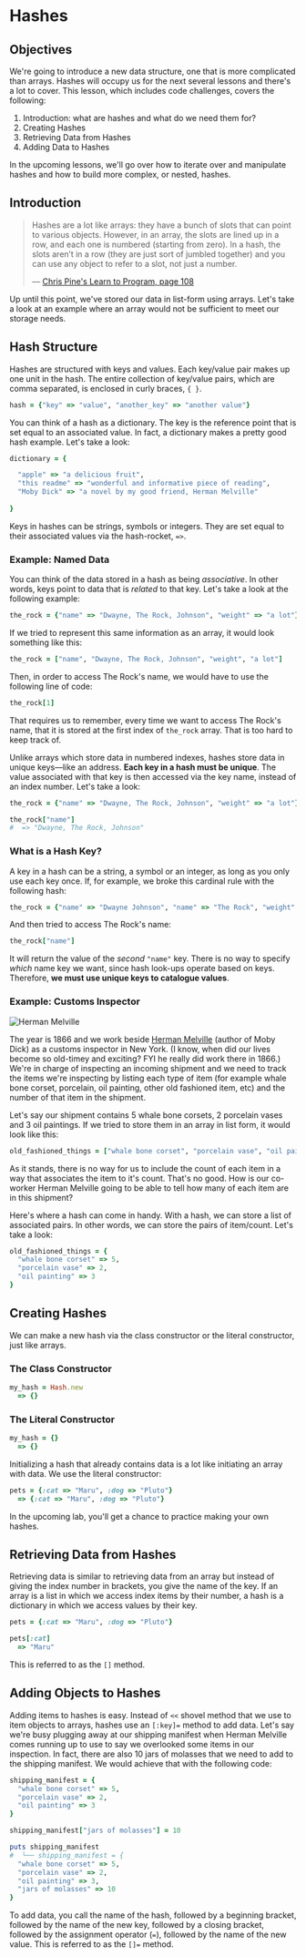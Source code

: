 # Hashes

## Objectives

We're going to introduce a new data structure, one that is more complicated than arrays. Hashes will occupy us for the next several lessons and there's a lot to cover. This lesson, which includes code challenges, covers the following:

1. Introduction: what are hashes and what do we need them for?
2. Creating Hashes
3. Retrieving Data from Hashes
4. Adding Data to Hashes

In the upcoming lessons, we'll go over how to iterate over and manipulate hashes and how to build more complex, or nested, hashes. 

## Introduction
> Hashes are a lot like arrays: they have a bunch of slots that can point to various objects. However, in an array, the slots are lined up in a row, and each one is numbered (starting from zero). In a hash, the slots aren’t in a row (they are just sort of jumbled together) and you can use any object to refer to a slot, not just a number. 
> 
> –– [Chris Pine's Learn to Program, page 108](http://books.flatironschool.com/books/43?page=108)


Up until this point, we've stored our data in list-form using arrays. Let's take a look at an example where an array would not be sufficient to meet our storage needs.

## Hash Structure

Hashes are structured with keys and values. Each key/value pair makes up one unit in the hash. The entire collection of key/value pairs, which are comma separated, is enclosed in curly braces, `{ }`. 

```ruby
hash = {"key" => "value", "another_key" => "another value"}
```

You can think of a hash as a dictionary. The key is the reference point that is set equal to an associated value. In fact, a dictionary makes a pretty good hash example. Let's take a look: 

```ruby
dictionary = {

  "apple" => "a delicious fruit", 
  "this readme" => "wonderful and informative piece of reading", 
  "Moby Dick" => "a novel by my good friend, Herman Melville"
  
}
```
Keys in hashes can be strings, symbols or integers. They are set equal to their associated values via the hash-rocket, `=>`.  

### Example: Named Data

You can think of the data stored in a hash as being *associative*. In other words, keys point to data that is *related* to that key. Let's take a look at the following example: 

```ruby
the_rock = {"name" => "Dwayne, The Rock, Johnson", "weight" => "a lot"}
```

If we tried to represent this same information as an array, it would look something like this: 

```ruby
the_rock = ["name", "Dwayne, The Rock, Johnson", "weight", "a lot"]
```

Then, in order to access The Rock's name, we would have to use the following line of code: 

```ruby
the_rock[1]
```

That requires us to remember, every time we want to access The Rock's name, that it is stored at the first index of `the_rock` array. That is too hard to keep track of. 

Unlike arrays which store data in numbered indexes, hashes store data in unique keys––like an address. **Each key in a hash must be unique**. The value associated with that key is then accessed via the key name, instead of an index number. Let's take a look: 

```ruby
the_rock = {"name" => "Dwayne, The Rock, Johnson", "weight" => "a lot"}

the_rock["name"]
#  => "Dwayne, The Rock, Johnson"
```

### What is a Hash Key?

A key in a hash can be a string, a symbol or an integer, as long as you only use each key once. If, for example, we broke this cardinal rule with the following hash: 


```ruby
the_rock = {"name" => "Dwayne Johnson", "name" => "The Rock", "weight" => "a lot"}
```

And then tried to access The Rock's name: 

```ruby
the_rock["name"]
```

It will return the value of the *second* `"name"` key. There is no way to specify *which* name key we want, since hash look-ups operate based on keys. Therefore, **we must use unique keys to catalogue values**. 


### Example: Customs Inspector

![Herman Melville](http://flatiron-labs.s3.amazonaws.com/160px-Herman_Melville.jpg)

The year is 1866 and we work beside [Herman Melville](https://en.wikipedia.org/wiki/Herman_Melville) (author of Moby Dick) as a customs inspector in New York. (I know, when did our lives become so old-timey and exciting? FYI he really did work there in 1866.) We're in charge of inspecting an incoming shipment and we need to track the items we're inspecting by listing each type of item (for example whale bone corset, porcelain, oil painting, other old fashioned item, etc) and the number of that item in the shipment. 

Let's say our shipment contains 5 whale bone corsets, 2 porcelain vases and 3 oil paintings. If we tried to store them in an array in list form, it would look like this: 

```ruby
old_fashioned_things = ["whale bone corset", "porcelain vase", "oil painting"
```
As it stands, there is no way for us to include the count of each item in a way that associates the item to it's count. That's no good. How is our co-worker Herman Melville going to be able to tell how many of each item are in this shipment? 

Here's where a hash can come in handy. With a hash, we can store a list of associated pairs. In other words, we can store the pairs of item/count. Let's take a look: 

```ruby
old_fashioned_things = {
  "whale bone corset" => 5, 
  "porcelain vase" => 2, 
  "oil painting" => 3
}
``` 

## Creating Hashes

We can make a new hash via the class constructor or the literal constructor, just like arrays. 

### The Class Constructor

```ruby
my_hash = Hash.new
  => {}  
```

### The Literal Constructor

```ruby
my_hash = {}
  => {}
```

Initializing a hash that already contains data is a lot like initiating an array with data. We use the literal constructor:

```ruby
pets = {:cat => "Maru", :dog => "Pluto"}
  => {:cat => "Maru", :dog => "Pluto"}
```
In the upcoming lab, you'll get a chance to practice making your own hashes.

## Retrieving Data from Hashes

Retrieving data is similar to retrieving data from an array but instead of giving the index number in brackets, you give the name of the key. If an array is a list in which we access index items by their number, a hash is a dictionary in which we access values by their key. 

```ruby
pets = {:cat => "Maru", :dog => "Pluto"}

pets[:cat]
  => "Maru"
```
This is referred to as the `[]` method. 

## Adding Objects to Hashes

Adding items to hashes is easy. Instead of  `<<` shovel method that we use to item objects to arrays, hashes use an `[:key]=` method to add data. Let's say we're busy plugging away at our shipping manifest when Herman Melville comes running up to use to say we overlooked some items in our inspection. In fact, there are also 10 jars of molasses that we need to add to the shipping manifest. We would achieve that with the following code:

```ruby
shipping_manifest = {
  "whale bone corset" => 5, 
  "porcelain vase" => 2, 
  "oil painting" => 3
}

shipping_manifest["jars of molasses"] = 10

puts shipping_manifest
#  └── shipping_manifest = {
  "whale bone corset" => 5, 
  "porcelain vase" => 2, 
  "oil painting" => 3, 
  "jars of molasses" => 10
}
```

To add data, you call the name of the hash, followed by a beginning bracket, followed by the name of the new key, followed by a closing bracket, followed by the assignment operator (`=`), followed by the name of the new value. This is referred to as the `[]=` method.

